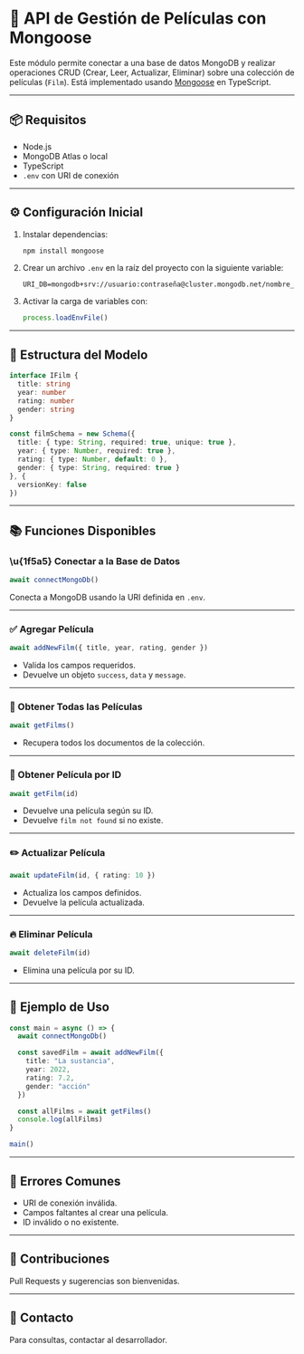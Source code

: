 # 🌽 API de Gestión de Películas con Mongoose

Este módulo permite conectar a una base de datos MongoDB y realizar operaciones CRUD (Crear, Leer, Actualizar, Eliminar) sobre una colección de películas (`Film`). Está implementado usando [Mongoose](https://mongoosejs.com/) en TypeScript.

---

## 📦 Requisitos

* Node.js
* MongoDB Atlas o local
* TypeScript
* `.env` con URI de conexión

---

## ⚙️ Configuración Inicial

1. Instalar dependencias:

   ```bash
   npm install mongoose
   ```

2. Crear un archivo `.env` en la raíz del proyecto con la siguiente variable:

   ```env
   URI_DB=mongodb+srv://usuario:contraseña@cluster.mongodb.net/nombre_basedatos
   ```

3. Activar la carga de variables con:

   ```ts
   process.loadEnvFile()
   ```

---

## 📖 Estructura del Modelo

```ts
interface IFilm {
  title: string
  year: number
  rating: number
  gender: string
}

const filmSchema = new Schema({
  title: { type: String, required: true, unique: true },
  year: { type: Number, required: true },
  rating: { type: Number, default: 0 },
  gender: { type: String, required: true }
}, {
  versionKey: false
})
```

---

## 📚 Funciones Disponibles

### \u{1f5a5️} Conectar a la Base de Datos

```ts
await connectMongoDb()
```

Conecta a MongoDB usando la URI definida en `.env`.

---

### ✅ Agregar Película

```ts
await addNewFilm({ title, year, rating, gender })
```

* Valida los campos requeridos.
* Devuelve un objeto `success`, `data` y `message`.

---

### 📜 Obtener Todas las Películas

```ts
await getFilms()
```

* Recupera todos los documentos de la colección.

---

### 📃 Obtener Película por ID

```ts
await getFilm(id)
```

* Devuelve una película según su ID.
* Devuelve `film not found` si no existe.

---

### ✏️ Actualizar Película

```ts
await updateFilm(id, { rating: 10 })
```

* Actualiza los campos definidos.
* Devuelve la película actualizada.

---

### 🔥 Eliminar Película

```ts
await deleteFilm(id)
```

* Elimina una película por su ID.

---

## 🎡 Ejemplo de Uso

```ts
const main = async () => {
  await connectMongoDb()

  const savedFilm = await addNewFilm({
    title: "La sustancia",
    year: 2022,
    rating: 7.2,
    gender: "acción"
  })

  const allFilms = await getFilms()
  console.log(allFilms)
}

main()
```

---

## 📆 Errores Comunes

* URI de conexión inválida.
* Campos faltantes al crear una película.
* ID inválido o no existente.

---

## 🤖 Contribuciones

Pull Requests y sugerencias son bienvenidas.

---

## 📧 Contacto

Para consultas, contactar al desarrollador.
